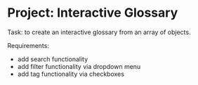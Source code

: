 # Project: Interactive Glossary

Task: to create an interactive glossary from an array of objects. 

Requirements:
- add search functionality
- add filter functionality via dropdown menu
- add tag functionality via checkboxes
